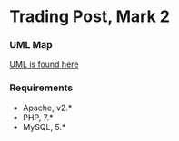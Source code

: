 # Trading Post, Mark 2
### UML Map
[UML is found here](https://www.draw.io/?lightbox=1&highlight=0000ff&edit=_blank&layers=1&nav=1&title=SiteStructure.xml#Uhttps%3A%2F%2Fraw.githubusercontent.com%2Fmaximombro%2FTrading-Post-Mark-2%2Fmaster%2FSiteStructure.xml)

### Requirements
* Apache, v2.*
* PHP, 7.*
* MySQL, 5.*